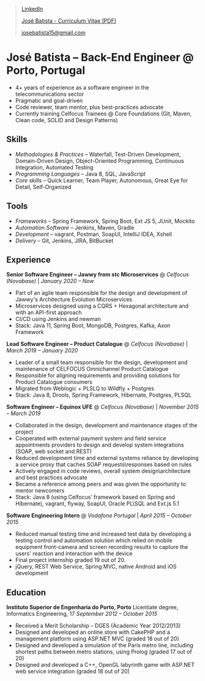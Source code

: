 > [LinkedIn](https://www.linkedin.com/in/joserbatista/en/)
>
> [José Batista - Curriculum Vitae (PDF)](https://1drv.ms/b/s!Ao2g3QOXp9gzpxPyClAcWQBP-R8P)
>
> [josebatista15@gmail.com](mailto:josebatista15@gmail.com)

# José Batista &ndash; Back-End Engineer @ Porto, Portugal
- 4+ years of experience as a software engineer in the telecommunications sector
- Pragmatic and goal-driven
- Code reviewer, team mentor, plus best-practices advocate
- Currently training Celfocus Trainees @ Core Foundations (Git, Maven, Clean code, SOLID and Design Patterns)

## Skills
- *Methodologies & Practices* &ndash; Waterfall, Test-Driven Development, Domain-Driven Design, Object-Oriented Programming, Continuous Integration, Automated Testing
- *Programming Languages* &ndash; Java 8, SQL, JavaScript
- *Core skills* &ndash; Quick Learner, Team Player, Autonomous, Great Eye for Detail, Self-Organized

## Tools
- *Frameworks* &ndash; Spring Framework, Spring Boot, Ext JS 5, JUnit, Mockito
- *Automation Software* &ndash; Jenkins, Maven, Gradle
- *Development* &ndash; vagrant, Postman, SoapUI, IntelliJ IDEA, Xshell
- *Delivery* &ndash; Git, Jenkins, JIRA, BitBucket

## Experience

**Senior Software Engineer – Jawwy from stc Microservices** 
@ *Celfocus (Novabase)* | *January 2020 – Now* 
-	Part of an agile team responsible for the design and development of Jawwy's Architecture Evolution Microservices
-	Microservices designed using a CQRS + Hexagonal architecture and with an API-first approach
-	CI/CD using Jenkins and newman
-	Stack: Java 11, Spring Boot, MongoDB, Postgres, Kafka, Axon Framework 

**Lead Software Engineer – Product Catalogue** 
@ *Celfocus (Novabase)* | *March 2019 – January 2020* 
- Leader of a small team responsible for the design, development and maintenance of CELFOCUS Omnichannel Product Catalogue
- Responsible for aligning requirements and providing solutions for Product Catalogue consumers
- Migrated from Weblogic + PLSLQ to Wildfly + Postgres
- Stack: Java 8, Drools, Spring Framework, Hibernate, Postgres, PLSQL

**Software Engineer – Equinox UFE** 
@ *Celfocus (Novabase)* | *November 2015 – March 2019* 
- Collaborated in the design, development and maintenance stages of the project
- Cooperated with external payment system and field service appointments providers to design and develop system integrations (SOAP, web socket and REST)
- Reduced development time and external systems reliance by developing a service proxy that caches SOAP requests\responses based on rules
- Actively engaged in code reviews, overall system design\architecture and best practices advocate
- Became a reference among peers and was given the opportunity to mentor newcomers
- Stack: Java 8 (using Celfocus’ framework based on Spring and Hibernate), vagrant, flyway, SoapUI, Oracle PL\SQL and Ext.js 5.1

**Software Engineering Intern** 
@ *Vodafone Portugal* | *April 2015 &ndash; October 2015* 
- Reduced manual testing time and increased test data by developing a testing control and automation solution which relied on mobile equipment front-camera and screen recording results to capture the users' reaction and interaction with the device
- Final project internship graded 19 out of 20. 
-  jQuery, REST Web Service, Spring MVC, native Android and iOS development

## Education
**Instituto Superior de Engenharia do Porto, Porto** 
Licentiate degree, Informatics Engineering, 17
*September 2012 – October 2015* 
- Received a Merit Scholarship – DGES (Academic Year 2012/2013)
- Designed and developed an online store with CakePHP and a management platform using ASP.NET MVC (graded 18 out of 20)
- Designed and developed a simulation of the Paris metro line, including shortest paths between metro stations, using Prolog (graded 17 out of 20)
- Designed and developed a C++, OpenGL labyrinth game with ASP.NET web service integration (graded 18 out of 20)
